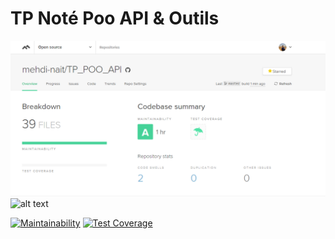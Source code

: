 # TP Noté Poo API & Outils
![alt text](https://github.com/mehdi-nait/TP_POO_API/blob/master/code%20Climate%20after%20Code%20Smells%20fix.png)
![alt text](https://github.com/mehdi-nait/TP_POO_API/blob/master/image.jpg?raw=true)

[![Maintainability](https://api.codeclimate.com/v1/badges/dbc091ac95552a77af29/maintainability)](https://codeclimate.com/github/mehdi-nait/TP_POO_API/maintainability)
[![Test Coverage](https://api.codeclimate.com/v1/badges/dbc091ac95552a77af29/test_coverage)](https://codeclimate.com/github/mehdi-nait/TP_POO_API/test_coverage)
